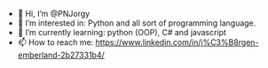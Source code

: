 - 👋 Hi, I’m @PNJorgy
- 👀 I’m interested in: Python and all sort of programming language.
- 🌱 I’m currently learning: python (OOP), C# and javascript
- 📫 How to reach me: https://www.linkedin.com/in/j%C3%B8rgen-emberland-2b27331b4/
